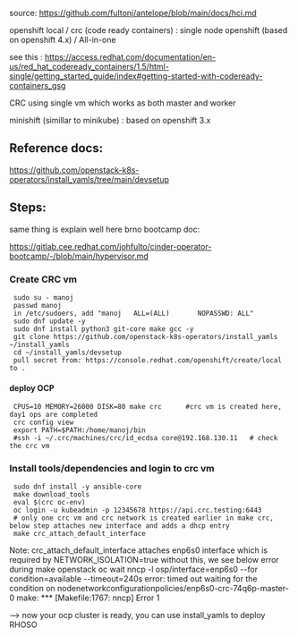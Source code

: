 source: https://github.com/fultonj/antelope/blob/main/docs/hci.md

openshift local / crc (code ready containers) : single node openshift (based on openshift 4.x) / All-in-one

see this : https://access.redhat.com/documentation/en-us/red_hat_codeready_containers/1.5/html-single/getting_started_guide/index#getting-started-with-codeready-containers_gsg

CRC using single vm which works as both master and worker

minishift (simillar to minikube) : based on openshift 3.x

## Reference docs:

https://github.com/openstack-k8s-operators/install_yamls/tree/main/devsetup


## Steps:

same thing is explain well here brno bootcamp doc:

https://gitlab.cee.redhat.com/johfulto/cinder-operator-bootcamp/-/blob/main/hypervisor.md


### Create CRC vm
```
 sudo su - manoj
 passwd manoj
 in /etc/sudoers, add "manoj   ALL=(ALL)       NOPASSWD: ALL"
 sudo dnf update -y
 sudo dnf install python3 git-core make gcc -y
 git clone https://github.com/openstack-k8s-operators/install_yamls ~/install_yamls
 cd ~/install_yamls/devsetup
 pull secret from: https://console.redhat.com/openshift/create/local to .
```
#### deploy OCP
```
 CPUS=10 MEMORY=26000 DISK=80 make crc      #crc vm is created here, day1 ops are completed
 crc config view
 export PATH=$PATH:/home/manoj/bin
 #ssh -i ~/.crc/machines/crc/id_ecdsa core@192.168.130.11   # check the crc vm
```
### Install tools/dependencies and login to crc vm 
```
 sudo dnf install -y ansible-core
 make download_tools
 eval $(crc oc-env)
 oc login -u kubeadmin -p 12345678 https://api.crc.testing:6443
 # only one crc vm and crc network is created earlier in make crc, below step attaches new interface and adds a dhcp entry 
 make crc_attach_default_interface
```
 Note: crc_attach_default_interface attaches enp6s0 interface which is required by NETWORK_ISOLATION=true without this, we see below error during make openstack
                               oc wait nncp -l osp/interface=enp6s0 --for condition=available --timeout=240s
                               error: timed out waiting for the condition on nodenetworkconfigurationpolicies/enp6s0-crc-74q6p-master-0
                               make: *** [Makefile:1767: nncp] Error 1


--> now your ocp cluster is ready, you can use install_yamls  to deploy RHOSO











